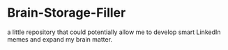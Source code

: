 # Brain-Storage-Filler
a little repository that could potentially allow me to develop smart LinkedIn memes and expand my brain matter.
